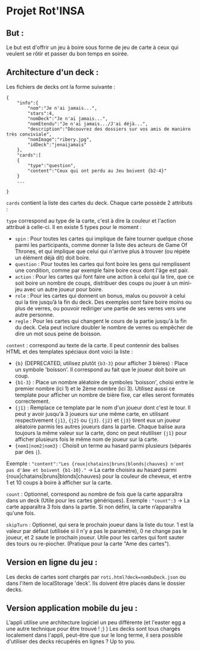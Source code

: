 # Projet Rot'INSA

## But :

Le but est d'offrir un jeu à boire sous forme de jeu de carte à ceux qui veulent se rôtir et passer du bon temps en soirée.

## Architecture d'un deck :

Les fichiers de decks ont la forme suivante :

	{
		"info":{
			"nom":"Je n'ai jamais...",
			"stars":4,
			"nomDeck":"Je n'ai jamais...",
			"nomEtendu":"Je n'ai jamais.../J'ai déjà...",
			"description":"Découvrez des dossiers sur vos amis de manière très conviviale",
			"nomImage":"ribery.jpg",
			"idDeck":"jenaijamais"
		},
		"cards":[
		{
			"type":"question",
			"content":"Ceux qui ont perdu au Jeu boivent {b2-4}"
		}
		...

	}

`cards` contient la liste des cartes du deck. Chaque carte possède 2 attributs :

`type` correspond au type de la carte, c'est à dire la couleur et l'action attribué à celle-ci. Il en existe 5 types pour le moment :

 - `spin` : Pour toutes les cartes qui implique de faire tourner quelque chose parmi les participants, comme donner la liste des acteurs de Game Of Thrones, et qui implique que celui qui n'arrive plus à trouver (ou répète un élément déjà dit) doit boire.
 - `question` : Pour toutes les cartes qui font boire les gens qui remplissent une condition, comme par exemple faire boire ceux dont l'âge est pair.
 - `action` : Pour les cartes qui font faire une action à celui qui la tire, que ce soit boire un nombre de coups, distribuer des coups ou jouer à un mini-jeu avec un autre joueur pour boire.
 - `role` : Pour les cartes qui donnent un bonus, malus ou pouvoir à celui qui la tire jusqu’à la fin du deck. Des exemples sont faire boire moins ou plus de verres, ou pouvoir rediriger une partie de ses verres vers une autre personne.
 - `regle` : Pour les cartes qui changent le cours de la partie jusqu'à la fin du deck. Cela peut inclure doubler le nombre de verres ou empêcher de dire un mot sous peine de boisson.

`content` : correspond au texte de la carte. Il peut contennir des balises HTML et des templates spéciaux dont voici la liste :

 - `{b}` (DEPRECATED, utilisez plutôt `{b3-3}` pour afficher 3 bières) : Place un symbole 'boisson'. Il correspond au fait que le joueur doit boire un coup.
 - `{b1-3}` : Place un nombre aléatoire de symboles 'boisson', choisi entre le premier nombre (ici 1) et le 2ème nombre (ici 3). Utilisez aussi ce template pour afficher un nombre de bière fixe, car elles seront formatés correctement.  
 - `{j1}` : Remplace ce template par le nom d'un joueur dont c'est le tour. Il peut y avoir jusqu'à 3 joueurs sur une même carte, en utilisant respectivement `{j1}`, `{j2}` ou `{j3}`. `{j2}` et `{j3}` tirent eux un joueur aléatoire parmis les autres joueurs dans la partie. Chaque balise aura toujours la même valeur sur la carte, donc on peut réutiliser `{j1}` pour afficher plusieurs fois le même nom de joueur sur la carte.
 - `{nom1|nom2|nom3}` : Choisit un terme au hasard parmi plusieurs (séparés par des `|`).

Exemple : `"content":"Les {roux|chatains|bruns|blonds|chauves} n'ont pas d'âme et boivent {b1-10}."` -> La carte choisira au hasard parmi {roux|chatains|bruns|blonds|chauves} pour la couleur de cheveux, et entre 1 et 10 coups à boire à afficher sur la carte.

`count` : Optionnel, correspond au nombre de fois que la carte apparaîtra dans un deck (Utile pour les cartes génériques). Exemple : `"count":3` -> La carte apparaîtra 3 fois dans la partie. Si non défini, la carte n’apparaîtra qu'une fois.

`skipTurn` : Optionnel, qui sera le prochain joueur dans la liste du tour. 1 est la valeur par défaut (utilisée si il n'y a pas le paramètre), 0 ne change pas le joueur, et 2 saute le prochain joueur. Utile pour les cartes qui font sauter des tours ou re-piocher. (Pratique pour la carte "Ame des cartes").

## Version en ligne du jeu :

Les decks de cartes sont chargés par `roti.html?deck=nomDuDeck.json` ou dans l'item de localStorage 'deck'. Ils doivent être placés dans le dossier decks.

## Version application mobile du jeu :

L'appli utilise une architecture logiciel un peu différente (et l'easter egg a une autre technique pour être trouvé ! ;) )
Les decks sont tous chargés localement dans l'appli, peut-être que sur le long terme, il sera possible d'utiliser des decks récupérés en lignes ? Up to you.
